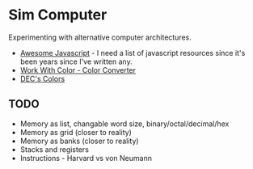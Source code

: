 # Sim Computer

Experimenting with alternative computer architectures.

* [Awesome Javascript](https://github.com/sorrycc/awesome-javascript) - I need a list of javascript resources since it's been years since I've written any.
* [Work With Color - Color Converter](http://www.workwithcolor.com/color-converter-01.htm)
* [DEC's Colors](http://www.chdickman.com/pdp8/DECcolors/)

## TODO

* Memory as list, changable word size, binary/octal/decimal/hex
* Memory as grid (closer to reality)
* Memory as banks (closer to reality)
* Stacks and registers
* Instructions - Harvard vs von Neumann
